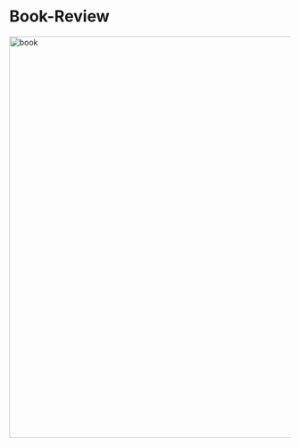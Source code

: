 # Book-Review

<img width="720" alt="book" src="https://user-images.githubusercontent.com/101968866/160265287-e72fb15f-6e87-41e9-82e6-711360f1a462.png">
